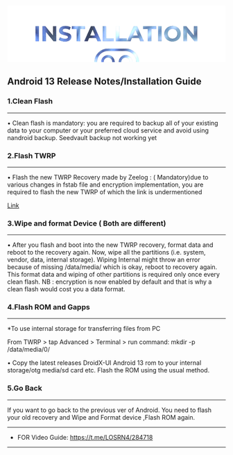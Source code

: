  <img src="https://raw.githubusercontent.com/DroidX-UI-Devices/Official_Devices/13/banners/install.png" />
 
## Android 13 Release Notes/Installation Guide


### 1.Clean Flash
---------------
• Clean flash is mandatory: you are required to backup all of your existing data to your computer or your preferred cloud service and avoid using nandroid backup.
Seedvault backup not working yet

### 2.Flash TWRP
-------------
• Flash the new TWRP Recovery made by Zeelog : ( Mandatory)due to various changes in fstab file and encryption implementation, you are required to flash the new TWRP of which the link is undermentioned 

[Link](https://github.com/zeelog/device_mido_twrp/releases/download/2.0/twrp_3.7.0_12-0-mido.img)

### 3.Wipe and format Device ( Both are different)
-----------------------------------------------
• After you flash and boot into the new TWRP recovery, format data and reboot to the recovery again. 
Now, wipe all the partitions (i.e. system, vendor, data, internal storage). Wiping Internal might throw an error because of missing /data/media/ which is okay, reboot to recovery again.  
This format data and wiping of other partitions is required only once every clean flash.
NB : encryption is now enabled by default and that is why a clean flash would cost you a data format.

### 4.Flash ROM and Gapps
---------------------
*To use internal storage for transferring files from PC 

From TWRP > tap Advanced > Terminal > run command:
mkdir -p /data/media/0/

• Copy the latest releases DroidX-UI Android 13 rom to your internal storage/otg media/sd card etc. 
Flash the ROM using the usual method.

### 5.Go Back 
---------
If you want to go back to the previous ver of Android. 
You need to flash your old recovery and Wipe and Format device ,Flash ROM again.

---------------------------------------------

* FOR Video Guide: https://t.me/LOSRN4/284718

---------------------------------------------
